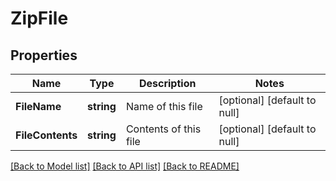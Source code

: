 # ZipFile

## Properties
Name | Type | Description | Notes
------------ | ------------- | ------------- | -------------
**FileName** | **string** | Name of this file | [optional] [default to null]
**FileContents** | **string** | Contents of this file | [optional] [default to null]

[[Back to Model list]](../README.md#documentation-for-models) [[Back to API list]](../README.md#documentation-for-api-endpoints) [[Back to README]](../README.md)


